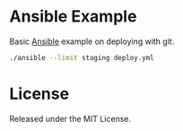 # Ansible Example

Basic [Ansible](http://docs.ansible.com/) example on deploying with git.

```bash
./ansible --limit staging deploy.yml
```

# License

Released under the MIT License.
